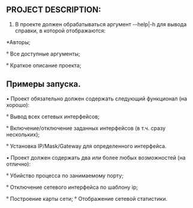 PROJECT DESCRIPTION:  
---
1. В проекте должен обрабатываться аргумент --help|-h для вывода справки, в которой отображаются:
  
  *Авторы;
  
  ° Все доступные аргументы;  
  
  ° Краткое описание проекта;  
  
  Примеры запуска.  
  ---
  • Проект обязательно должен содержать следующий функционал (на хорошо): 
  
  ° Вывод всех сетевых интерфейсов; 
  
  ° Включение/отключение заданных интерфейсов (в т.ч. сразу нескольких); 
  
  ° Установка IP/Mask/Gateway для определенного интерфейса. 
  
  
  
  • Проект должен содержать два или более любых возможностей (на отлично): 
  
  ° Убийство процесса по занимаемому порту; 
  
  ° Отключение сетевого интерфейса по шаблону ip; 
  
  ° Построение карты сети; ° Отображение сетевой статистики.
